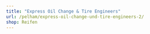 ```yaml
---
title: "Express Oil Change & Tire Engineers"
url: /pelham/express-oil-change-und-tire-engineers-2/
shop: Reifen
---
```

